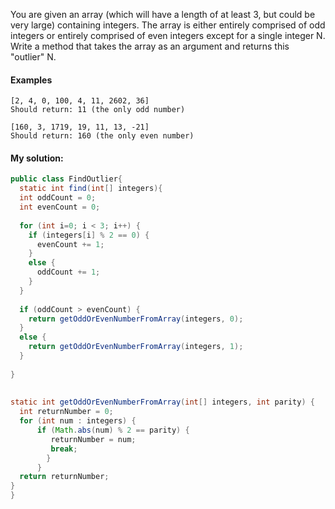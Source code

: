 You are given an array (which will have a length of at least 3, but could be very large) containing integers. The array is either entirely comprised of odd integers or entirely comprised of even integers except for a single integer N. Write a method that takes the array as an argument and returns this "outlier" N.

#### Examples
````
[2, 4, 0, 100, 4, 11, 2602, 36]
Should return: 11 (the only odd number)

[160, 3, 1719, 19, 11, 13, -21]
Should return: 160 (the only even number)
````


#### My solution:


````java
public class FindOutlier{
  static int find(int[] integers){
  int oddCount = 0;
  int evenCount = 0;
    
  for (int i=0; i < 3; i++) {
    if (integers[i] % 2 == 0) {
      evenCount += 1;
    }
    else {
      oddCount += 1;
    }
  }
    
  if (oddCount > evenCount) {
    return getOddOrEvenNumberFromArray(integers, 0);
  }
  else {
    return getOddOrEvenNumberFromArray(integers, 1);
  }   
 
}
  
  
static int getOddOrEvenNumberFromArray(int[] integers, int parity) {
  int returnNumber = 0;
  for (int num : integers) {
      if (Math.abs(num) % 2 == parity) {
         returnNumber = num;
         break;
        }
      }
  return returnNumber;
} 
}
````